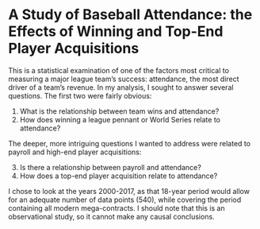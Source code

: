 # A Study of Baseball Attendance: the Effects of Winning and Top-End Player Acquisitions
This is a statistical examination of one of the factors most critical to measuring a major league team’s success:
attendance, the most direct driver of a team’s revenue. In my analysis, I sought to answer several questions.
The first two were fairly obvious:

1. What is the relationship between team wins and attendance?
2. How does winning a league pennant or World Series relate to attendance?

The deeper, more intriguing questions I wanted to address were related to payroll and high-end player
acquisitions:

3. Is there a relationship between payroll and attendance?
4. How does a top-end player acquisition relate to attendance?

I chose to look at the years 2000-2017, as that 18-year period would allow for an adequate number of data
points (540), while covering the period containing all modern mega-contracts. I should note that this is an
observational study, so it cannot make any causal conclusions.
